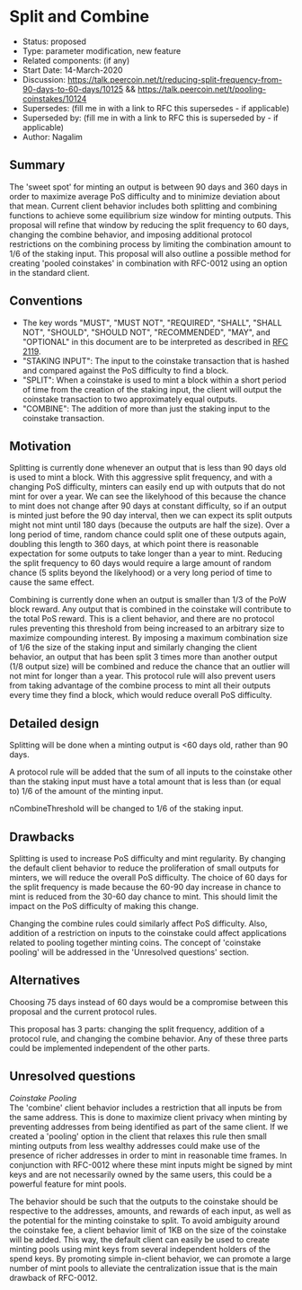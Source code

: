 # Split and Combine

- Status: proposed
- Type: parameter modification, new feature
- Related components: (if any)
- Start Date: 14-March-2020
- Discussion: https://talk.peercoin.net/t/reducing-split-frequency-from-90-days-to-60-days/10125  &&  https://talk.peercoin.net/t/pooling-coinstakes/10124
- Supersedes: (fill me in with a link to RFC this supersedes - if applicable)
- Superseded by: (fill me in with a link to RFC this is superseded by - if applicable)
- Author: Nagalim

## Summary

The 'sweet spot' for minting an output is between 90 days and 360 days in order to maximize average PoS difficulty and to minimize deviation about that mean.
Current client behavior includes both splitting and combining functions to achieve some equilibrium size window for minting outputs.
This proposal will refine that window by reducing the split frequency to 60 days, changing the combine behavior, and imposing additional protocol restrictions on the combining process by limiting the combination amount to 1/6 of the staking input.
This proposal will also outline a possible method for creating 'pooled coinstakes' in combination with RFC-0012 using an option in the standard client.

## Conventions
- The key words "MUST", "MUST NOT", "REQUIRED", "SHALL", "SHALL NOT", "SHOULD", "SHOULD NOT", "RECOMMENDED", "MAY", and "OPTIONAL" in this document are to be interpreted as described in [RFC 2119](http://tools.ietf.org/html/rfc2119).
- "STAKING INPUT": The input to the coinstake transaction that is hashed and compared against the PoS difficulty to find a block.
- "SPLIT": When a coinstake is used to mint a block within a short period of time from the creation of the staking input, the client will output the coinstake transaction to two approximately equal outputs.
- "COMBINE": The addition of more than just the staking input to the coinstake transaction.

## Motivation

Splitting is currently done whenever an output that is less than 90 days old is used to mint a block.
With this aggressive split frequency, and with a changing PoS difficulty, minters can easily end up with outputs that do not mint for over a year.
We can see the likelyhood of this because the chance to mint does not change after 90 days at constant difficulty, so if an output is minted just before the 90 day interval, then we can expect its split outputs might not mint until 180 days (because the outputs are half the size).
Over a long period of time, random chance could split one of these outputs again, doubling this length to 360 days, at which point there is reasonable expectation for some outputs to take longer than a year to mint.
Reducing the split frequency to 60 days would require a large amount of random chance (5 splits beyond the likelyhood) or a very long period of time to cause the same effect.

Combining is currently done when an output is smaller than 1/3 of the PoW block reward.
Any output that is combined in the coinstake will contribute to the total PoS reward.
This is a client behavior, and there are no protocol rules preventing this threshold from being increased to an arbitrary size to maximize compounding interest.
By imposing a maximum combination size of 1/6 the size of the staking input and similarly changing the client behavior, an output that has been split 3 times more than another output (1/8 output size) will be combined and reduce the chance that an outlier will not mint for longer than a year.
This protocol rule will also prevent users from taking advantage of the combine process to mint all their outputs every time they find a block, which would reduce overall PoS difficulty.

## Detailed design

Splitting will be done when a minting output is <60 days old, rather than 90 days.

A protocol rule will be added that the sum of all inputs to the coinstake other than the staking input must have a total amount that is less than (or equal to) 1/6 of the amount of the minting input.

nCombineThreshold will be changed to 1/6 of the staking input.

## Drawbacks

Splitting is used to increase PoS difficulty and mint regularity.
By changing the default client behavior to reduce the proliferation of small outputs for minters, we will reduce the overall PoS difficulty.
The choice of 60 days for the split frequency is made because the 60-90 day increase in chance to mint is reduced from the 30-60 day chance to mint.
This should limit the impact on the PoS difficulty of making this change.

Changing the combine rules could similarly affect PoS difficulty.
Also, addition of a restriction on inputs to the coinstake could affect applications related to pooling together minting coins.
The concept of 'coinstake pooling' will be addressed in the 'Unresolved questions' section.

## Alternatives

Choosing 75 days instead of 60 days would be a compromise between this proposal and the current protocol rules.

This proposal has 3 parts: changing the split frequency, addition of a protocol rule, and changing the combine behavior.  Any of these three parts could be implemented independent of the other parts.

## Unresolved questions

*Coinstake Pooling*  
The 'combine' client behavior includes a restriction that all inputs be from the same address.
This is done to maximize client privacy when minting by preventing addresses from being identified as part of the same client.
If we created a 'pooling' option in the client that relaxes this rule then small minting outputs from less wealthy addresses could make use of the presence of richer addresses in order to mint in reasonable time frames.
In conjunction with RFC-0012 where these mint inputs might be signed by mint keys and are not necessarily owned by the same users, this could be a powerful feature for mint pools.

The behavior should be such that the outputs to the coinstake should be respective to the addresses, amounts, and rewards of each input, as well as the potential for the minting coinstake to split.
To avoid ambiguity around the coinstake fee, a client behavior limit of 1KB on the size of the coinstake will be added.
This way, the default client can easily be used to create minting pools using mint keys from several independent holders of the spend keys.
By promoting simple in-client behavior, we can promote a large number of mint pools to alleviate the centralization issue that is the main drawback of RFC-0012.

